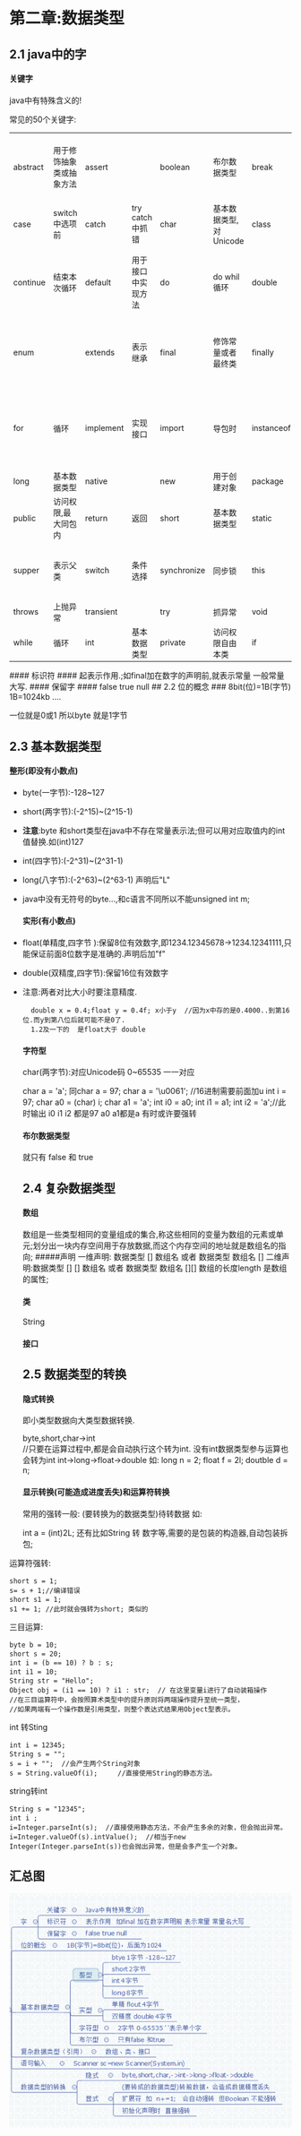 # 第二章:数据类型

## 2.1 java中的字

#### 关键字

java中有特殊含义的!

常见的50个关键字:

<table>
<tr><td>abstract</td><td>用于修饰抽象类或抽象方法</td>
<td>assert</td><td></td>
<td>boolean</td><td>布尔数据类型</td>
<td>break</td><td>表示switch选择结束,或者循环结束</td>
<td>byte</td><td>数据类型</td></tr>

<tr><td>case</td><td>switch中选项前</td>
<td>catch</td><td>try catch中抓错</td>
<td>char</td><td>基本数据类型,对Unicode</td>
<td>class</td><td>用于修饰类</td>
<td>const</td><td></td></tr>

<tr><td>continue</td><td>结束本次循环</td>
<td>default</td><td>用于接口中实现方法</td>
<td>do</td><td>do whil循环</td>
<td>double</td><td>基本数据类型双精度</td>
<td>else</td><td>if判断中都不满足时执行</td></tr>

<tr><td>enum</td><td></td>
<td>extends</td><td>表示继承</td>
<td>final</td><td>修饰常量或者最终类</td>
<td>finally</td><td>用于try中不管是否有异常,都会执行</td>
<td>float</td><td>基本数据类型</td></tr>

<tr><td>for</td><td>循环</td>
<td>implement</td><td>实现接口</td>
<td>import</td><td>导包时</td>
<td>instanceof</td><td>二元操作符，测试左边对象是否是右边类的实例</td>
<td>interface</td><td>表接口</td></tr>

<tr><td>long</td><td>基本数据类型</td>
<td>native</td><td></td>
<td>new</td><td>用于创建对象</td>
<td>package</td><td></td>
<td>protected</td><td></td></tr>

<tr><td>public</td><td>访问权限,最大同包内</td>
<td>return</td><td>返回</td>
<td>short</td><td>基本数据类型</td>
<td>static</td><td>静态</td>
<td>strictfp</td><td></td></tr>

<tr><td>supper</td><td>表示父类</td>
<td>switch</td><td>条件选择</td>
<td>synchronize</td><td>同步锁</td>
<td>this</td><td>表当前对象</td>
<td>throw</td><td>抛出(new对象时修饰)</td></tr>

<tr><td>throws</td><td>上抛异常</td>
<td>transient</td><td></td>
<td>try</td><td>抓异常</td>
<td>void</td><td>无返回类型</td>
<td>volatile</td><td></td></tr>

<tr><td>while</td><td>循环</td>
<td>int</td><td>基本数据类型</td>
<td>private</td><td>访问权限自由本类</td>
<td>if</td><td>判断语句</td>
<td>goto</td><td></td></tr>
</table>
#### 标识符 ####
起表示作用.;如final加在数字的声明前,就表示常量  一般常量大写.
#### 保留字 ####
false true null
## 2.2 位的概念 ###
8bit(位)=1B(字节)  1B=1024kb  ....

一位就是0或1   所以byte  就是1字节

## 2.3 基本数据类型

#### 整形(即没有小数点)

- byte(一字节):-128~127

- short(两字节):(-2^15)~(2^15-1)

- **注意**:byte 和short类型在java中不存在常量表示法;但可以用对应取值内的int值替换.如(int)127

- int(四字节):(-2^31)~(2^31-1)

- long(八字节):(-2^63)~(2^63-1)  声明后"L"

- java中没有无符号的byte...,和c语言不同所以不能unsigned int m;
  
  #### 实形(有小数点)

- float(单精度,四字节 ):保留8位有效数字,即1234.12345678->1234.12341111,只能保证前面8位数字是准确的.声明后加"f"

- double(双精度,四字节):保留16位有效数字

- 注意:两者对比大小时要注意精度.
  
        double x = 0.4;float y = 0.4f; x小于y  //因为x中存的是0.4000..到第16位.而y到第八位后就可能不是0了.
        1.2及一下的  是float大于 double
  
  #### 字符型
  
  char(两字节):对应Unicode码  0~65535 一一对应
  
    char a = 'a'; 同char a = 97;  char a = '\u0061'; //16进制需要前面加u
    int i = 97;
    char a0 = (char) i;
    char a1 = 'a';
    int i0 = a0;
    int i1 = a1;
    int i2 = 'a';//此时输出 i0 i1 i2 都是97  a0 a1都是a    有时或许要强转
  
  #### 布尔数据类型
  
  就只有 false 和 true
  
  ## 2.4 复杂数据类型
  
  #### 数组
  
  数组是一些类型相同的变量组成的集合,称这些相同的变量为数组的元素或单元;划分出一块内存空间用于存放数据,而这个内存空间的地址就是数组名的指向;
  #####声明
    一维声明: 数据类型 []  数组名  或者 数据类型 数组名 []
    二维声明:数据类型 [] [] 数组名  或者 数据类型 数组名 [][]
  数组的长度length 是数组的属性;
  
  #### 类
  
  String 
  
  #### 接口
  
  ## 2.5 数据类型的转换
  
  #### 隐式转换
  
  即小类型数据向大类型数据转换.
  
    byte,short,char->int  
    //只要在运算过程中,都是会自动执行这个转为int. 没有int数据类型参与运算也会转为int
    int->long->float->double
    如:  long n = 2;   float f = 2l; doutble d = n;
  
  #### 显示转换(可能造成进度丢失)和运算符转换
  
  常用的强转一般:  (要转换为的数据类型)待转数据   如: 
  
    int a = (int)2L;
  还有比如String 转 数字等,需要的是包装的构造器,自动包装拆包;

运算符强转:

    short s = 1;  
    s= s + 1;//编译错误  
    short s1 = 1;  
    s1 += 1; //此时就会强转为short; 类似的

三目运算:

    byte b = 10;   
    short s = 20;   
    int i = (b == 10) ? b : s;   
    int i1 = 10;   
    String str = "Hello";   
    Object obj = (i1 == 10) ? i1 : str;  // 在这里变量i进行了自动装箱操作  
    //在三目运算符中，会按照算术类型中的提升原则将两端操作提升至统一类型，
    //如果两端有一个操作数是引用类型，则整个表达式结果用Object型表示。

int 转Sting

    int i = 12345;  
    String s = "";  
    s = i + "";  //会产生两个String对象
    s = String.valueOf(i);     //直接使用String的静态方法。

string转int

    String s = "12345";  
    int i ;  
    i=Integer.parseInt(s);  //直接使用静态方法，不会产生多余的对象，但会抛出异常。
    i=Integer.valueOf(s).intValue();  //相当于new Integer(Integer.parseInt(s))也会抛出异常，但是会多产生一个对象。

## 汇总图

![](img/java2.png)